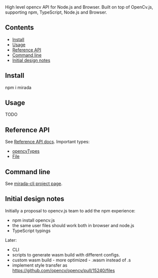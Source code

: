 High level opencv API for Node.js and Browser. Built on top of OpenCv.js, supporting npm, TypeScript, Node.js and Browser.

## Contents

<!-- toc -->

- [Install](#install)
- [Usage](#usage)
- [Reference API](#reference-api)
- [Command line](#command-line)
- [Initial design notes](#initial-design-notes)

<!-- tocstop -->

## Install

npm i mirada

## Usage

TODO

## Reference API

See [Reference API docs](api). Important types:

 * [opencvTypes](mirada/api/modules/_types_opencvtypes_.md)
 * [File](mirada/api/classes/_file_.file.md)

## Command line

See [mirada-cli project page](../mirada-cli).


## Initial design notes

Initially a proposal to opencv.js team to add the npm experience:

 * npm install opencv.js
 * the same user files should work both in browser and node.js
 * TypeScript typings

Later: 
 * CLI
 * scripts to generate wasm build  with different configs. 
 * custom wasm build - more optimized - .wasm instead of .s
 * implement style transfer as https://github.com/opencv/opencv/pull/15240/files

